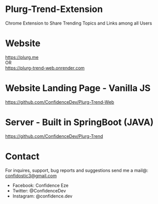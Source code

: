 # Plurg-Trend-Extension

Chrome Extension to Share Trending Topics and Links among all Users

# Website

<a href="https://www.plurg.me">https://plurg.me</a> <br /> OR <br />
<a href="https://plurg-trend-web.onrender.com/">https://plurg-trend-web.onrender.com</a>

# Website Landing Page - Vanilla JS

<a href="https://github.com/ConfidenceDev/Plurg-Trend-Web">https://github.com/ConfidenceDev/Plurg-Trend-Web</a>

# Server - Built in SpringBoot (JAVA)

<a href="https://github.com/ConfidenceDev/Plurg-Trend">https://github.com/ConfidenceDev/Plurg-Trend</a>

# Contact

For inquires, support, bug reports and suggestions send me a mail@: confidostic3@gmail.com

- Facebook: Confidence Eze
- Twitter: @ConfidenceDev
- Instagram: @confidence.dev
